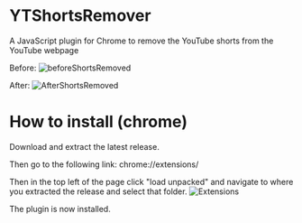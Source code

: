 # YTShortsRemover
A JavaScript plugin for Chrome to remove the YouTube shorts from the YouTube webpage

Before:
![beforeShortsRemoved](https://user-images.githubusercontent.com/43815245/236521460-bcecdf70-8d43-45fb-a1c8-db64fe07e813.png)

After:
![AfterShortsRemoved](https://user-images.githubusercontent.com/43815245/236521494-013eac65-e235-4763-bb77-4a14a1f8d62f.png)

# How to install (chrome)
Download and extract the latest release.

Then go to the following link: chrome://extensions/

Then in the top left of the page click "load unpacked" and navigate to where you extracted the release and select that folder.
![Extensions](https://github.com/stefan9999991/YTShortsRemover/assets/43815245/90e08f98-e4bb-4be5-8c57-3a5be5d1cd95)

The plugin is now installed.
